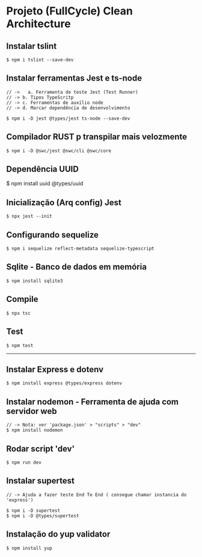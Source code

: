 # Projeto (FullCycle) Clean Architecture

## Instalar tslint
	$ npm i tslint --save-dev

## Instalar ferramentas Jest e ts-node
	// ->	a. Ferramenta de teste Jest (Test Runner)
	// -> b. Tipos TypeScritp 
	// -> c. Ferramentas de auxílio node 
	// -> d. Marcar dependência de desenvolvimento
	
	$ npm i -D jest @types/jest ts-node --save-dev

## Compilador RUST p transpilar mais velozmente
	$ npm i -D @swc/jest @swc/cli @swc/core

## Dependência UUID
  $ npm install uuid @types/uuid

## Inicialização (Arq config) Jest
	$ npx jest --init

## Configurando sequelize
	$ npm i sequelize reflect-metadata sequelize-typescript

## Sqlite - Banco de dados em memória
	$ npm install sqlite3

## Compile
	$ npx tsc

## Test
	$ npm test

---

## Instalar Express e dotenv
	$ npm install express @types/express dotenv

## Instalar nodemon - Ferramenta de ajuda com servidor web
	// -> Nota: ver 'package.json' > "scripts" > "dev"
	$ npm install nodemon

## Rodar script 'dev'
	$ npm run dev

## Instalar supertest
	// -> Ajuda a fazer teste End To End ( consegue chamar instancia do 'express')
	
	$ npm i -D supertest	
	$ npm i -D @types/supertest

## Instalação do yup validator

	$ npm install yup